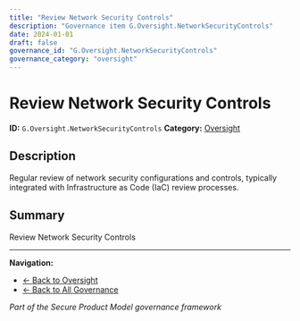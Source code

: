 ```yaml
---
title: "Review Network Security Controls"
description: "Governance item G.Oversight.NetworkSecurityControls"
date: 2024-01-01
draft: false
governance_id: "G.Oversight.NetworkSecurityControls"
governance_category: "oversight"
---
```


# Review Network Security Controls

**ID:** `G.Oversight.NetworkSecurityControls`
**Category:** [Oversight](../)

## Description

Regular review of network security configurations and controls, typically integrated with Infrastructure as Code (IaC) review processes.

## Summary

Review Network Security Controls


---

**Navigation:**
- [← Back to Oversight](../)
- [← Back to All Governance](/governance/)

*Part of the Secure Product Model governance framework*
